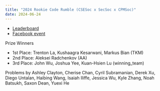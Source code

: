 ```yaml
---
title: "2024 Rookie Code Rumble (CSESoc x SecSoc x CPMSoc)"
date: 2024-06-24
---
```


<!--more-->
- [Leaderboard](leaderboard)
- [Facebook event](https://www.facebook.com/events/1181446792862954)

Prize Winners

- 1st Place: Trenton La, Kushaagra Kesarwani, Markus Bian (TKM)
- 2nd Place: Aleksei Radchenkov (AA)
- 3rd Place: John Wu, Joshua Yee, Kuan-Hsien Lu (winning_team)

Problems by Ashley Clayton, Cherise Chan, Cyril Subramanian, Derek Xu, Diego Untalan, Haibing Wang, Isaiah Iliffe, Jessica Wu, Kyle Zhang, Noah Batsukh, Saxon Dean, Yuexi He